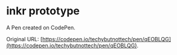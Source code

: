 # inkr prototype

A Pen created on CodePen.

Original URL: [https://codepen.io/techybutnottech/pen/qEOBLQG](https://codepen.io/techybutnottech/pen/qEOBLQG).

